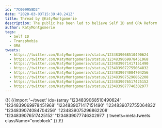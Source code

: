 ```yaml
---
id: "7C009958D2"
date: "2020-03-03T15:39:40.241Z"
title: Thread by @KatyMontgomerie
description: The public has been led to believe Self ID and GRA Reform is something it is not.
author: KatyMontgomerie
tags:
  - Self ID
  - Transphobia
  - GRA
tweets:
  - https://twitter.com/KatyMontgomerie/status/1234839068510490624
  - https://twitter.com/KatyMontgomerie/status/1234839069978451968
  - https://twitter.com/KatyMontgomerie/status/1234839071417151490
  - https://twitter.com/KatyMontgomerie/status/1234839072755064832
  - https://twitter.com/KatyMontgomerie/status/1234839074084704256
  - https://twitter.com/KatyMontgomerie/status/1234839075296862208
  - https://twitter.com/KatyMontgomerie/status/1234839076517425152
  - https://twitter.com/KatyMontgomerie/status/1234839077746302977
---
```

{!{ {{import '~/tweet' ids=(array
  '1234839068510490624'
  '1234839069978451968'
  '1234839071417151490'
  '1234839072755064832'
  '1234839074084704256'
  '1234839075296862208'
  '1234839076517425152'
  '1234839077746302977'
) tweets=meta.tweets className="oneblock" }} }!}

